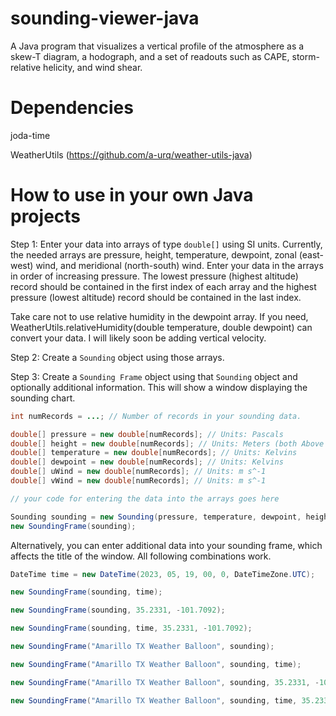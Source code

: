 # sounding-viewer-java
A Java program that visualizes a vertical profile of the atmosphere as a skew-T diagram, a hodograph, and a set of readouts such as CAPE, storm-relative helicity, and wind shear.

# Dependencies
joda-time

WeatherUtils (https://github.com/a-urq/weather-utils-java)

# How to use in your own Java projects
Step 1: Enter your data into arrays of type `double[]` using SI units. Currently, the needed arrays are pressure, height, temperature, dewpoint, zonal (east-west) wind, and meridional (north-south) wind. Enter your data in the arrays in order of increasing pressure. The lowest pressure (highest altitude) record should be contained in the first index of each array and the highest pressure (lowest altitude) record should be contained in the last index.

Take care not to use relative humidity in the dewpoint array. If you need, WeatherUtils.relativeHumidity(double temperature, double dewpoint) can convert your data. I will likely soon be adding vertical velocity.

Step 2: Create a `Sounding` object using those arrays.

Step 3: Create a `Sounding Frame` object using that `Sounding` object and optionally additional information. This will show a window displaying the sounding chart.

```java
int numRecords = ...; // Number of records in your sounding data.

double[] pressure = new double[numRecords]; // Units: Pascals
double[] height = new double[numRecords]; // Units: Meters (both Above Sea Level and Above Ground Level will work)
double[] temperature = new double[numRecords]; // Units: Kelvins
double[] dewpoint = new double[numRecords]; // Units: Kelvins
double[] uWind = new double[numRecords]; // Units: m s^-1
double[] vWind = new double[numRecords]; // Units: m s^-1

// your code for entering the data into the arrays goes here

Sounding sounding = new Sounding(pressure, temperature, dewpoint, height, uWind, vWind);
new SoundingFrame(sounding);
```

Alternatively, you can enter additional data into your sounding frame, which affects the title of the window. All following combinations work.

```java		
DateTime time = new DateTime(2023, 05, 19, 00, 0, DateTimeZone.UTC);

new SoundingFrame(sounding, time);

new SoundingFrame(sounding, 35.2331, -101.7092);

new SoundingFrame(sounding, time, 35.2331, -101.7092);

new SoundingFrame("Amarillo TX Weather Balloon", sounding);

new SoundingFrame("Amarillo TX Weather Balloon", sounding, time);

new SoundingFrame("Amarillo TX Weather Balloon", sounding, 35.2331, -101.7092);

new SoundingFrame("Amarillo TX Weather Balloon", sounding, time, 35.2331, -101.7092);
```
